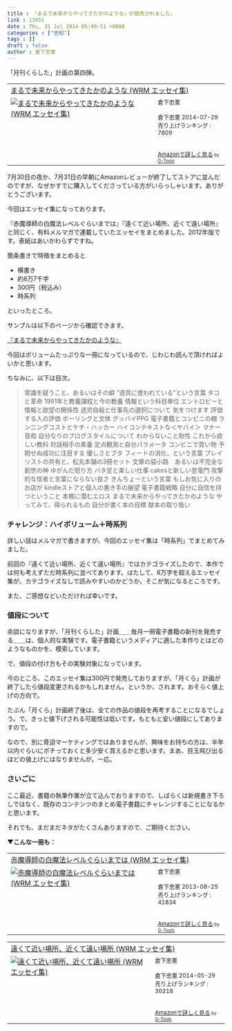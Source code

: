 ```yaml
---
title : 『まるで未来からやってきたかのような』が発売されました。
link : 13951
date : Thu, 31 Jul 2014 05:49:51 +0000
categories : ["告知"]
tags : []
draft : false
author : 倉下忠憲
---
```


「月刊くらした」計画の第四弾。

<table  border="0" cellpadding="5"><tr><td colspan="2"><a href="http://www.amazon.co.jp/%E3%81%BE%E3%82%8B%E3%81%A7%E6%9C%AA%E6%9D%A5%E3%81%8B%E3%82%89%E3%82%84%E3%81%A3%E3%81%A6%E3%81%8D%E3%81%9F%E3%81%8B%E3%81%AE%E3%82%88%E3%81%86%E3%81%AA-WRM-%E3%82%A8%E3%83%83%E3%82%BB%E3%82%A4%E9%9B%86-%E5%80%89%E4%B8%8B%E5%BF%A0%E6%86%B2-ebook/dp/B00M9F4DR0%3FSubscriptionId%3D15SMZCTB9V8NGR2TW082%26tag%3Drashita1000-22%26linkCode%3Dxm2%26camp%3D2025%26creative%3D165953%26creativeASIN%3DB00M9F4DR0" target="_blank">まるで未来からやってきたかのような (WRM エッセイ集)</a><img src="http://www.assoc-amazon.jp/e/ir?t=rashita1000-22&l=ur2&o=9" width="1" height="1" style="border: none;" alt="" /></td></tr><tr><td valign="top"><a href="http://www.amazon.co.jp/%E3%81%BE%E3%82%8B%E3%81%A7%E6%9C%AA%E6%9D%A5%E3%81%8B%E3%82%89%E3%82%84%E3%81%A3%E3%81%A6%E3%81%8D%E3%81%9F%E3%81%8B%E3%81%AE%E3%82%88%E3%81%86%E3%81%AA-WRM-%E3%82%A8%E3%83%83%E3%82%BB%E3%82%A4%E9%9B%86-%E5%80%89%E4%B8%8B%E5%BF%A0%E6%86%B2-ebook/dp/B00M9F4DR0%3FSubscriptionId%3D15SMZCTB9V8NGR2TW082%26tag%3Drashita1000-22%26linkCode%3Dxm2%26camp%3D2025%26creative%3D165953%26creativeASIN%3DB00M9F4DR0" target="_blank"><img src="http://ecx.images-amazon.com/images/I/41KnFi8aemL._SL160_.jpg" border="0" alt="まるで未来からやってきたかのような (WRM エッセイ集)" /></a></td><td valign="top"><font size="-1">倉下忠憲 <br /><br />倉下忠憲  2014-07-29<br />売り上げランキング : 7809<br /><br /><br /><a href="http://www.amazon.co.jp/%E3%81%BE%E3%82%8B%E3%81%A7%E6%9C%AA%E6%9D%A5%E3%81%8B%E3%82%89%E3%82%84%E3%81%A3%E3%81%A6%E3%81%8D%E3%81%9F%E3%81%8B%E3%81%AE%E3%82%88%E3%81%86%E3%81%AA-WRM-%E3%82%A8%E3%83%83%E3%82%BB%E3%82%A4%E9%9B%86-%E5%80%89%E4%B8%8B%E5%BF%A0%E6%86%B2-ebook/dp/B00M9F4DR0%3FSubscriptionId%3D15SMZCTB9V8NGR2TW082%26tag%3Drashita1000-22%26linkCode%3Dxm2%26camp%3D2025%26creative%3D165953%26creativeASIN%3DB00M9F4DR0" target="_blank">Amazonで詳しく見る</a></font><font size="-2"> by <a href="http://www.goodpic.com/mt/aws/index.html" >G-Tools</a></font></td></tr></table>

7月30日の夜か、7月31日の早朝にAmazonレビューが終了してストアに並んだのですが、なぜかすでに購入してくださっている方がいらっしゃいます。ありがとうございます。

今回はエッセイ集になっております。

『赤魔導師の白魔法レベルぐらいまでは』『遠くて近い場所、近くて遠い場所』と同じく、有料メルマガで連載していたエッセイをまとめました。2012年版です。表紙はあいかわらずですね。

箇条書きで特徴をまとめると

<ul><li>横書き</li>
<li>約8万7千字</li>
<li>300円（税込み）</li>
<li>時系列</li></ul>

といったところ。

サンプルは以下のページから確認できます。

<a href="https://rashita.net/blog/?page_id=13946" target="_blank">『まるで未来からやってきたかのような』</a>

今回はボリュームたっぷりな一冊になっているので、じわじわ読んで頂ければよいかと思います。

ちなみに、以下は目次。

<blockquote>
常識を疑うこと、あるいはその癖
”道具に使われている”という言葉
タコと革命
1991年と教養課程と今の教養
情報という科目単位
エントロピーと情報と欲望の関係性
過労自殺と仕事先の選択について
気をつけます
評価する人の評価
ボーリングと文体
グッバイPPG
電子書籍とコンビニの棚
ランニングコストとケチ・ハッカー
ハイコンテキストな＜ヤバイ＞
マナー音痴
自分なりのブログスタイルについて
わからないこと耐性
これから欲しい教科
対話相手の素養
定点観測と自分パラメータ
コンビニで買い物
予期せぬ成功に注目する
優しさとブタ
フィードの消化、という言葉
プレイリストの共有と、松丸本舗の3冊セット
文章の袋小路　あるいは不完全な創世の神
ゆがんだ怒り方
バタ足と楽しい仕事
cakesと新しい登竜門
攻撃的な信者と言葉にならない良さ
きんちょーという言葉
もしお気に入りのお店が
kindleストアと個人の書き手の展望
電子書籍戦略
自分に自信を持つということ
本棚に潜むエロス
まるで未来からやってきたかのような
やってみて、得られるもの
自分が書く本の目標
献本の取り扱い
</blockquote>

<H3>チャレンジ：ハイボリューム＋時系列</H3>

詳しい話はメルマガで書きますが、今回のエッセイ集は「時系列」でまとめてみました。

前回の『遠くて近い場所、近くて遠い場所』ではカテゴライズしたので、本作では何も考えずただ時系列に並べてあります。はたして、8万字を超えるエッセイ集が、カテゴライズなしで読みやすいのかどうか。そこが気になるところです。

また、ご感想などいただければ幸いです。

<H3>値段について</H3>

余談になりますが、「月刊くらした」計画＿＿毎月一冊電子書籍の新刊を発売する＿＿は、個人的な実験です。電子書籍というメディアに適した本作りとはどのようなものかを、模索しています。

で、値段の付け方もその実験対象になっています。

今のところ、このエッセイ集は300円で発売しておりますが、「月くら」計画が終了したら値段変更されるかもしれません。というか、されます。おそらく値上げの方向で。

たぶん「月くら」計画終了後は、全ての作品の値段を再考することになるでしょう。で、きっと値下げされる可能性は低いです。もともと安い値段にしてありますので。

なので、別に脅迫マーケティングではありませんが、興味をお持ちの方は、半年以内ぐらいにポチっておくと多少安く買えるかと思います。まあ、目玉飛び出るほどの値上げにはなりませんが。一応。

<H3>さいごに</H3>

ここ最近、書籍の執筆作業が立て込んでおりますので、しばらくは新規書き下ろしではなく、既存のコンテンツのまとめ電子書籍にチャレンジすることになるかと思います。

それでも、まだまだネタがたくさんありますので、ご期待ください。

<strong>▼こんな一冊も：</strong>
<table  border="0" cellpadding="5"><tr><td colspan="2"><a href="http://www.amazon.co.jp/%E8%B5%A4%E9%AD%94%E5%B0%8E%E5%B8%AB%E3%81%AE%E7%99%BD%E9%AD%94%E6%B3%95%E3%83%AC%E3%83%99%E3%83%AB%E3%81%90%E3%82%89%E3%81%84%E3%81%BE%E3%81%A7%E3%81%AF-WRM-%E3%82%A8%E3%83%83%E3%82%BB%E3%82%A4%E9%9B%86-%E5%80%89%E4%B8%8B%E5%BF%A0%E6%86%B2-ebook/dp/B00ESDIAHU%3FSubscriptionId%3D15SMZCTB9V8NGR2TW082%26tag%3Drashita1000-22%26linkCode%3Dxm2%26camp%3D2025%26creative%3D165953%26creativeASIN%3DB00ESDIAHU" target="_blank">赤魔導師の白魔法レベルぐらいまでは (WRM エッセイ集)</a><img src="http://www.assoc-amazon.jp/e/ir?t=rashita1000-22&l=ur2&o=9" width="1" height="1" style="border: none;" alt="" /></td></tr><tr><td valign="top"><a href="http://www.amazon.co.jp/%E8%B5%A4%E9%AD%94%E5%B0%8E%E5%B8%AB%E3%81%AE%E7%99%BD%E9%AD%94%E6%B3%95%E3%83%AC%E3%83%99%E3%83%AB%E3%81%90%E3%82%89%E3%81%84%E3%81%BE%E3%81%A7%E3%81%AF-WRM-%E3%82%A8%E3%83%83%E3%82%BB%E3%82%A4%E9%9B%86-%E5%80%89%E4%B8%8B%E5%BF%A0%E6%86%B2-ebook/dp/B00ESDIAHU%3FSubscriptionId%3D15SMZCTB9V8NGR2TW082%26tag%3Drashita1000-22%26linkCode%3Dxm2%26camp%3D2025%26creative%3D165953%26creativeASIN%3DB00ESDIAHU" target="_blank"><img src="http://ecx.images-amazon.com/images/I/41Zm5UR6rCL._SL160_.jpg" border="0" alt="赤魔導師の白魔法レベルぐらいまでは (WRM エッセイ集)" /></a></td><td valign="top"><font size="-1">倉下忠憲 <br /><br />倉下忠憲  2013-08-25<br />売り上げランキング : 41834<br /><br /><br /><a href="http://www.amazon.co.jp/%E8%B5%A4%E9%AD%94%E5%B0%8E%E5%B8%AB%E3%81%AE%E7%99%BD%E9%AD%94%E6%B3%95%E3%83%AC%E3%83%99%E3%83%AB%E3%81%90%E3%82%89%E3%81%84%E3%81%BE%E3%81%A7%E3%81%AF-WRM-%E3%82%A8%E3%83%83%E3%82%BB%E3%82%A4%E9%9B%86-%E5%80%89%E4%B8%8B%E5%BF%A0%E6%86%B2-ebook/dp/B00ESDIAHU%3FSubscriptionId%3D15SMZCTB9V8NGR2TW082%26tag%3Drashita1000-22%26linkCode%3Dxm2%26camp%3D2025%26creative%3D165953%26creativeASIN%3DB00ESDIAHU" target="_blank">Amazonで詳しく見る</a></font><font size="-2"> by <a href="http://www.goodpic.com/mt/aws/index.html" >G-Tools</a></font></td></tr></table>

<table  border="0" cellpadding="5"><tr><td colspan="2"><a href="http://www.amazon.co.jp/%E9%81%A0%E3%81%8F%E3%81%A6%E8%BF%91%E3%81%84%E5%A0%B4%E6%89%80%E3%80%81%E8%BF%91%E3%81%8F%E3%81%A6%E9%81%A0%E3%81%84%E5%A0%B4%E6%89%80-WRM-%E3%82%A8%E3%83%83%E3%82%BB%E3%82%A4%E9%9B%86-%E5%80%89%E4%B8%8B%E5%BF%A0%E6%86%B2-ebook/dp/B00KNMMATO%3FSubscriptionId%3D15SMZCTB9V8NGR2TW082%26tag%3Drashita1000-22%26linkCode%3Dxm2%26camp%3D2025%26creative%3D165953%26creativeASIN%3DB00KNMMATO" target="_blank">遠くて近い場所、近くて遠い場所 (WRM エッセイ集)</a><img src="http://www.assoc-amazon.jp/e/ir?t=rashita1000-22&l=ur2&o=9" width="1" height="1" style="border: none;" alt="" /></td></tr><tr><td valign="top"><a href="http://www.amazon.co.jp/%E9%81%A0%E3%81%8F%E3%81%A6%E8%BF%91%E3%81%84%E5%A0%B4%E6%89%80%E3%80%81%E8%BF%91%E3%81%8F%E3%81%A6%E9%81%A0%E3%81%84%E5%A0%B4%E6%89%80-WRM-%E3%82%A8%E3%83%83%E3%82%BB%E3%82%A4%E9%9B%86-%E5%80%89%E4%B8%8B%E5%BF%A0%E6%86%B2-ebook/dp/B00KNMMATO%3FSubscriptionId%3D15SMZCTB9V8NGR2TW082%26tag%3Drashita1000-22%26linkCode%3Dxm2%26camp%3D2025%26creative%3D165953%26creativeASIN%3DB00KNMMATO" target="_blank"><img src="http://ecx.images-amazon.com/images/I/41mp0tlw%2B6L._SL160_.jpg" border="0" alt="遠くて近い場所、近くて遠い場所 (WRM エッセイ集)" /></a></td><td valign="top"><font size="-1">倉下忠憲 <br /><br />倉下忠憲  2014-05-29<br />売り上げランキング : 30218<br /><br /><br /><a href="http://www.amazon.co.jp/%E9%81%A0%E3%81%8F%E3%81%A6%E8%BF%91%E3%81%84%E5%A0%B4%E6%89%80%E3%80%81%E8%BF%91%E3%81%8F%E3%81%A6%E9%81%A0%E3%81%84%E5%A0%B4%E6%89%80-WRM-%E3%82%A8%E3%83%83%E3%82%BB%E3%82%A4%E9%9B%86-%E5%80%89%E4%B8%8B%E5%BF%A0%E6%86%B2-ebook/dp/B00KNMMATO%3FSubscriptionId%3D15SMZCTB9V8NGR2TW082%26tag%3Drashita1000-22%26linkCode%3Dxm2%26camp%3D2025%26creative%3D165953%26creativeASIN%3DB00KNMMATO" target="_blank">Amazonで詳しく見る</a></font><font size="-2"> by <a href="http://www.goodpic.com/mt/aws/index.html" >G-Tools</a></font></td></tr></table>

